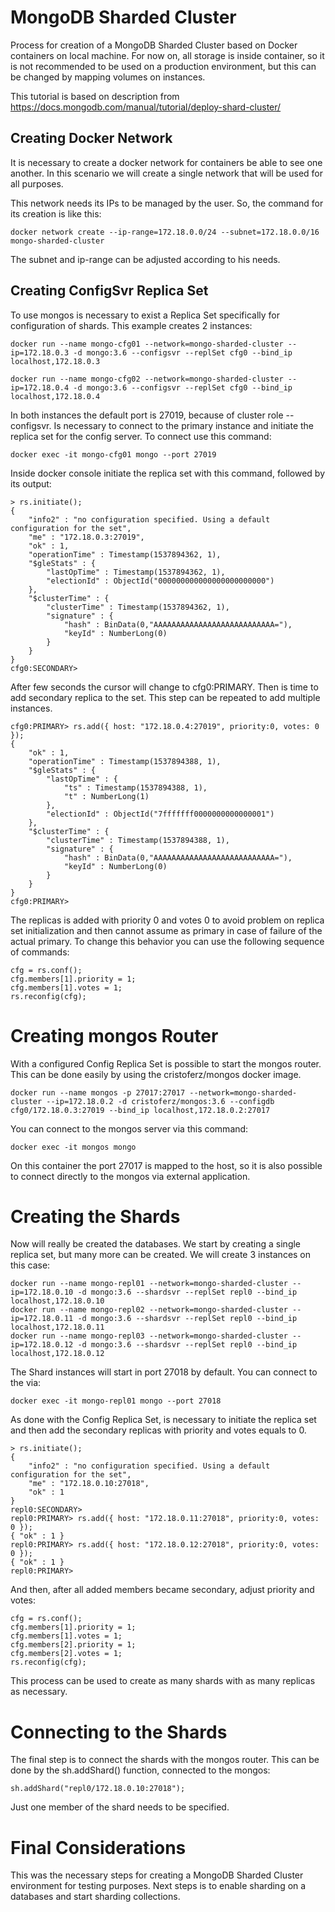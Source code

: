 # MongoDB Sharded Cluster
Process for creation of a MongoDB Sharded Cluster based on Docker containers on local machine. For now on, all storage is inside container, so it is not recommended to be used on a production environment, but this can be changed by mapping volumes on instances.

This tutorial is based on description from https://docs.mongodb.com/manual/tutorial/deploy-shard-cluster/

## Creating Docker Network

It is necessary to create a docker network for containers be able to see one another. In this scenario we will create a single network that will be used for all purposes.

This network needs its IPs to be managed by the user. So, the command for its creation is like this:

`docker network create --ip-range=172.18.0.0/24 --subnet=172.18.0.0/16 mongo-sharded-cluster`

The subnet and ip-range can be adjusted according to his needs.

## Creating ConfigSvr Replica Set

To use mongos is necessary to exist a Replica Set specifically for configuration of shards. This example creates 2 instances:

```
docker run --name mongo-cfg01 --network=mongo-sharded-cluster --ip=172.18.0.3 -d mongo:3.6 --configsvr --replSet cfg0 --bind_ip localhost,172.18.0.3

docker run --name mongo-cfg02 --network=mongo-sharded-cluster --ip=172.18.0.4 -d mongo:3.6 --configsvr --replSet cfg0 --bind_ip localhost,172.18.0.4
```

In both instances the default port is 27019, because of cluster role --configsvr. Is necessary to connect to the primary instance and initiate the replica set for the config server. To connect use this command:

`docker exec -it mongo-cfg01 mongo --port 27019`

Inside docker console initiate the replica set with this command, followed by its output:

```
> rs.initiate();
{
	"info2" : "no configuration specified. Using a default configuration for the set",
	"me" : "172.18.0.3:27019",
	"ok" : 1,
	"operationTime" : Timestamp(1537894362, 1),
	"$gleStats" : {
		"lastOpTime" : Timestamp(1537894362, 1),
		"electionId" : ObjectId("000000000000000000000000")
	},
	"$clusterTime" : {
		"clusterTime" : Timestamp(1537894362, 1),
		"signature" : {
			"hash" : BinData(0,"AAAAAAAAAAAAAAAAAAAAAAAAAAA="),
			"keyId" : NumberLong(0)
		}
	}
}
cfg0:SECONDARY> 

```

After few seconds the cursor will change to cfg0:PRIMARY. Then is time to add secondary replica to the set. This step can be repeated to add multiple instances.

```
cfg0:PRIMARY> rs.add({ host: "172.18.0.4:27019", priority:0, votes: 0 });
{
	"ok" : 1,
	"operationTime" : Timestamp(1537894388, 1),
	"$gleStats" : {
		"lastOpTime" : {
			"ts" : Timestamp(1537894388, 1),
			"t" : NumberLong(1)
		},
		"electionId" : ObjectId("7fffffff0000000000000001")
	},
	"$clusterTime" : {
		"clusterTime" : Timestamp(1537894388, 1),
		"signature" : {
			"hash" : BinData(0,"AAAAAAAAAAAAAAAAAAAAAAAAAAA="),
			"keyId" : NumberLong(0)
		}
	}
}
cfg0:PRIMARY>
```

The replicas is added with priority 0 and votes 0 to avoid problem on replica set initialization and then cannot assume as primary in case of failure of the actual primary. To change this behavior you can use the following sequence of commands:

```
cfg = rs.conf();
cfg.members[1].priority = 1;
cfg.members[1].votes = 1;
rs.reconfig(cfg);
```

# Creating mongos Router

With a configured Config Replica Set is possible to start the mongos router. This can be done easily by using the cristoferz/mongos docker image.

```
docker run --name mongos -p 27017:27017 --network=mongo-sharded-cluster --ip=172.18.0.2 -d cristoferz/mongos:3.6 --configdb cfg0/172.18.0.3:27019 --bind_ip localhost,172.18.0.2:27017
```

You can connect to the mongos server via this command:

`docker exec -it mongos mongo`

On this container the port 27017 is mapped to the host, so it is also possible to connect directly to the mongos via external application.

# Creating the Shards

Now will really be created the databases. We start by creating a single replica set, but many more can be created. We will create 3 instances on this case:

```
docker run --name mongo-repl01 --network=mongo-sharded-cluster --ip=172.18.0.10 -d mongo:3.6 --shardsvr --replSet repl0 --bind_ip localhost,172.18.0.10
docker run --name mongo-repl02 --network=mongo-sharded-cluster --ip=172.18.0.11 -d mongo:3.6 --shardsvr --replSet repl0 --bind_ip localhost,172.18.0.11
docker run --name mongo-repl03 --network=mongo-sharded-cluster --ip=172.18.0.12 -d mongo:3.6 --shardsvr --replSet repl0 --bind_ip localhost,172.18.0.12
```

The Shard instances will start in port 27018 by default. You can connect to the via:

`docker exec -it mongo-repl01 mongo --port 27018`

As done with the Config Replica Set, is necessary to initiate the replica set and then add the secondary replicas with priority and votes equals to 0.

```
> rs.initiate();
{
	"info2" : "no configuration specified. Using a default configuration for the set",
	"me" : "172.18.0.10:27018",
	"ok" : 1
}
repl0:SECONDARY> 
repl0:PRIMARY> rs.add({ host: "172.18.0.11:27018", priority:0, votes: 0 });
{ "ok" : 1 }
repl0:PRIMARY> rs.add({ host: "172.18.0.12:27018", priority:0, votes: 0 });
{ "ok" : 1 }
repl0:PRIMARY> 
```

And then, after all added members became secondary, adjust priority and votes:

```
cfg = rs.conf();
cfg.members[1].priority = 1;
cfg.members[1].votes = 1;
cfg.members[2].priority = 1;
cfg.members[2].votes = 1;
rs.reconfig(cfg);
```

This process can be used to create as many shards with as many replicas as necessary.

# Connecting to the Shards

The final step is to connect the shards with the mongos router. This can be done by the sh.addShard() function, connected to the mongos:

```
sh.addShard("repl0/172.18.0.10:27018");
```

Just one member of the shard needs to be specified.

# Final Considerations

This was the necessary steps for creating a MongoDB Sharded Cluster environment for testing purposes. Next steps is to enable sharding on a databases and start sharding collections. 

